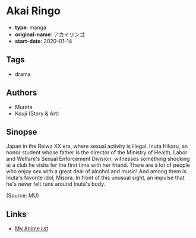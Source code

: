 # Akai Ringo

-   **type**: manga
-   **original-name**: アカイリンゴ
-   **start-date**: 2020-01-14

## Tags

-   drama

## Authors

-   Murata
-   Kouji (Story & Art)

## Sinopse

Japan in the Reiwa XX era, where sexual activity is illegal. Inuta Hikaru, an honor student whose father is the director of the Ministry of Health, Labor and Welfare's Sexual Enforcement Division, witnesses something shocking at a club he visits for the first time with her friend. There are a lot of people who enjoy sex with a great deal of alcohol and music! And among them is Inuta's favorite idol, Misora. In front of this unusual sight, an impulse that he's never felt runs around Inuta's body.

(Source: MU)

## Links

-   [My Anime list](https://myanimelist.net/manga/131434/Akai_Ringo)
